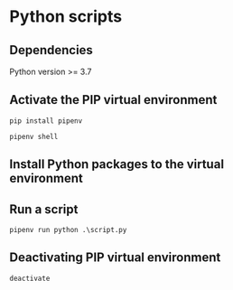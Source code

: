# Python scripts

## Dependencies

Python version >= 3.7

## Activate the PIP virtual environment

`pip install pipenv`

`pipenv shell`

## Install Python packages to the virtual environment



## Run a script

`pipenv run python .\script.py`

## Deactivating PIP virtual environment

`deactivate`